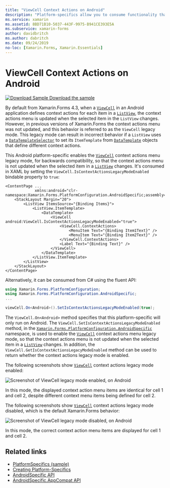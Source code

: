 ```yaml
---
title: "ViewCell Context Actions on Android"
description: "Platform-specifics allow you to consume functionality that's only available on a specific platform, without implementing custom renderers or effects. This article explains how to consume the Android platform-specific that enables ViewCell context actions legacy mode."
ms.service: xamarin
ms.assetid: 8BD71B10-5037-443F-9975-B941CE393E5A
ms.subservice: xamarin-forms
author: davidbritch
ms.author: dabritch
ms.date: 09/24/2019
no-loc: [Xamarin.Forms, Xamarin.Essentials]
---
```


# ViewCell Context Actions on Android

[![Download Sample](~/media/shared/download.png) Download the sample](/samples/xamarin/xamarin-forms-samples/userinterface-platformspecifics)

By default from Xamarin.Forms 4.3, when a [`ViewCell`](xref:Xamarin.Forms.ViewCell) in an Android application defines context actions for each item in a [`ListView`](xref:Xamarin.Forms.ListView), the context actions menu is updated when the selected item in the `ListView` changes. However, in previous versions of Xamarin.Forms the context actions menu was not updated, and this behavior is referred to as the `ViewCell` legacy mode. This legacy mode can result in incorrect behavior if a `ListView` uses a [`DataTemplateSelector`](xref:Xamarin.Forms.DataTemplateSelector) to set its `ItemTemplate` from [`DataTemplate`](xref:Xamarin.Forms.DataTemplate) objects that define different context actions.

This Android platform-specific enables the [`ViewCell`](xref:Xamarin.Forms.ViewCell) context actions menu legacy mode, for backwards compatibility, so that the context actions menu is not updated when the selected item in a [`ListView`](xref:Xamarin.Forms.ListView) changes. It's consumed in XAML by setting the `ViewCell.IsContextActionsLegacyModeEnabled` bindable property to `true`:

```xaml
<ContentPage ...
             xmlns:android="clr-namespace:Xamarin.Forms.PlatformConfiguration.AndroidSpecific;assembly=Xamarin.Forms.Core">
    <StackLayout Margin="20">
        <ListView ItemsSource="{Binding Items}">
            <ListView.ItemTemplate>
                <DataTemplate>
                    <ViewCell android:ViewCell.IsContextActionsLegacyModeEnabled="true">
                        <ViewCell.ContextActions>
                            <MenuItem Text="{Binding Item1Text}" />
                            <MenuItem Text="{Binding Item2Text}" />
                        </ViewCell.ContextActions>
                        <Label Text="{Binding Text}" />
                    </ViewCell>
                </DataTemplate>
            </ListView.ItemTemplate>
        </ListView>
    </StackLayout>
</ContentPage>
```

Alternatively, it can be consumed from C# using the fluent API:

```csharp
using Xamarin.Forms.PlatformConfiguration;
using Xamarin.Forms.PlatformConfiguration.AndroidSpecific;
...

viewCell.On<Android>().SetIsContextActionsLegacyModeEnabled(true);
```

The `ViewCell.On<Android>` method specifies that this platform-specific will only run on Android. The `ViewCell.SetIsContextActionsLegacyModeEnabled` method, in the [`Xamarin.Forms.PlatformConfiguration.AndroidSpecific`](xref:Xamarin.Forms.PlatformConfiguration.AndroidSpecific) namespace, is used to enable the [`ViewCell`](xref:Xamarin.Forms.ViewCell) context actions menu legacy mode, so that the context actions menu is not updated when the selected item in a [`ListView`](xref:Xamarin.Forms.ListView) changes. In addition, the `ViewCell.GetIsContextActionsLegacyModeEnabled` method can be used to return whether the context actions legacy mode is enabled.

The following screenshots show [`ViewCell`](xref:Xamarin.Forms.ViewCell) context actions legacy mode enabled:

![Screenshot of ViewCell legacy mode enabled, on Android](viewcell-context-actions-images/legacy-mode-enabled.png "ViewCell legacy mode enabled")

In this mode, the displayed context action menu items are identical for cell 1 and cell 2, despite different context menu items being defined for cell 2.

The following screenshots show [`ViewCell`](xref:Xamarin.Forms.ViewCell) context actions legacy mode disabled, which is the default Xamarin.Forms behavior:

![Screenshot of ViewCell legacy mode disabled, on Android](viewcell-context-actions-images/legacy-mode-disabled.png "ViewCell legacy mode disabled")

In this mode, the correct context action menu items are displayed for cell 1 and cell 2.

## Related links

- [PlatformSpecifics (sample)](/samples/xamarin/xamarin-forms-samples/userinterface-platformspecifics)
- [Creating Platform-Specifics](~/xamarin-forms/platform/platform-specifics/index.md#creating-platform-specifics)
- [AndroidSpecific API](xref:Xamarin.Forms.PlatformConfiguration.AndroidSpecific)
- [AndroidSpecific.AppCompat API](xref:Xamarin.Forms.PlatformConfiguration.AndroidSpecific.AppCompat)